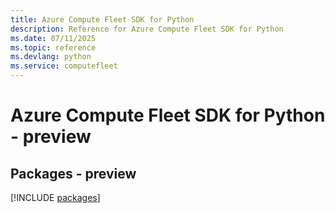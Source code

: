 ```yaml
---
title: Azure Compute Fleet SDK for Python
description: Reference for Azure Compute Fleet SDK for Python
ms.date: 07/11/2025
ms.topic: reference
ms.devlang: python
ms.service: computefleet
---
```

# Azure Compute Fleet SDK for Python - preview
## Packages - preview
[!INCLUDE [packages](compute-fleet-index.md)]